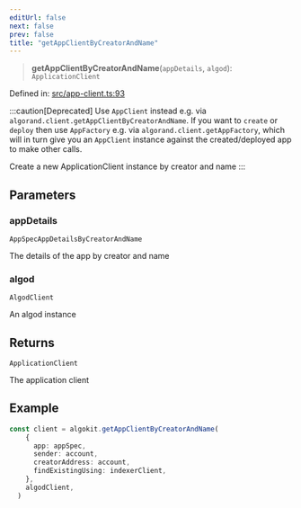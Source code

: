 ```yaml
---
editUrl: false
next: false
prev: false
title: "getAppClientByCreatorAndName"
---
```


> **getAppClientByCreatorAndName**(`appDetails`, `algod`): `ApplicationClient`

Defined in: [src/app-client.ts:93](https://github.com/algorandfoundation/algokit-utils-ts/blob/45957336d0cbf88c980c0a3343335a5e5e142c93/src/app-client.ts#L93)

:::caution[Deprecated]
Use `AppClient` instead e.g. via `algorand.client.getAppClientByCreatorAndName`.
If you want to `create` or `deploy` then use `AppFactory` e.g. via `algorand.client.getAppFactory`,
which will in turn give you an `AppClient` instance against the created/deployed app to make other calls.

Create a new ApplicationClient instance by creator and name
:::

## Parameters

### appDetails

`AppSpecAppDetailsByCreatorAndName`

The details of the app by creator and name

### algod

`AlgodClient`

An algod instance

## Returns

`ApplicationClient`

The application client

## Example

```ts
const client = algokit.getAppClientByCreatorAndName(
    {
      app: appSpec,
      sender: account,
      creatorAddress: account,
      findExistingUsing: indexerClient,
    },
    algodClient,
  )
```
